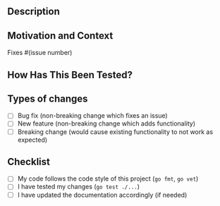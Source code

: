 ## Description
<!--- Describe your changes in detail -->

## Motivation and Context
<!--- Why is this change required? What problem does it solve? -->
<!--- Link to issue if applicable: -->
Fixes #(issue number)

## How Has This Been Tested?
<!--- Describe how you tested your changes -->
<!--- Include details of your testing environment if relevant -->

## Types of changes
<!--- What types of changes does your code introduce? -->
- [ ] Bug fix (non-breaking change which fixes an issue)
- [ ] New feature (non-breaking change which adds functionality)
- [ ] Breaking change (would cause existing functionality to not work as expected)

## Checklist
<!--- Go over all the following points, and put an `x` in all the boxes that apply -->
- [ ] My code follows the code style of this project (`go fmt`, `go vet`)
- [ ] I have tested my changes (`go test ./...`)
- [ ] I have updated the documentation accordingly (if needed)
